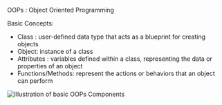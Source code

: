 OOPs : Object Oriented Programming

Basic Concepts:
- Class : user-defined data type that acts as a blueprint for creating objects
- Object: instance of a class
- Attributes : variables defined within a class, representing the data or properties of an object
- Functions/Methods: represent the actions or behaviors that an object can perform

![Illustration of basic OOPs Components](https://github.com/user-attachments/assets/2043cb0d-a2fe-47b0-b42a-49b84b083355)
